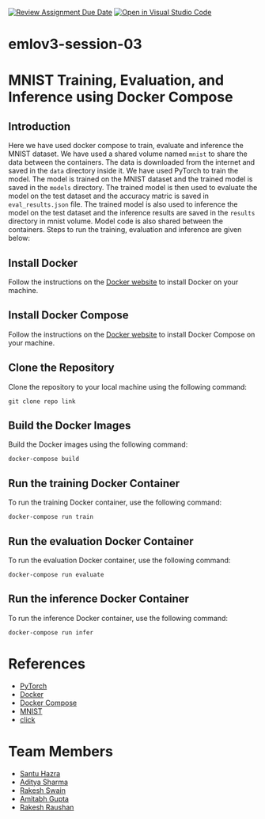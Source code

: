 [![Review Assignment Due Date](https://classroom.github.com/assets/deadline-readme-button-24ddc0f5d75046c5622901739e7c5dd533143b0c8e959d652212380cedb1ea36.svg)](https://classroom.github.com/a/ybfMCDlj)
[![Open in Visual Studio Code](https://classroom.github.com/assets/open-in-vscode-718a45dd9cf7e7f842a935f5ebbe5719a5e09af4491e668f4dbf3b35d5cca122.svg)](https://classroom.github.com/online_ide?assignment_repo_id=11278941&assignment_repo_type=AssignmentRepo)
# emlov3-session-03
# MNIST Training, Evaluation, and Inference using Docker Compose

## Introduction
Here we have used docker compose to train, evaluate and inference the MNIST dataset. We have used a shared volume named `mnist` to share the data between the containers. The data is downloaded from the internet and saved in the `data` directory inside it.
We have used PyTorch to train the model. The model is trained on the MNIST dataset and the trained model is saved in the `models` directory. The trained model is then used to evaluate the model on the test dataset and the accuracy matric is saved in `eval_results.json` file. The trained model is also used to inference the model on the test dataset and the inference results are saved in the `results` directory in mnist volume. Model code is also shared between the containers. Steps to run the training, evaluation and inference are given below:

## Install Docker
Follow the instructions on the [Docker website](https://docs.docker.com/install/) to install Docker on your machine.

## Install Docker Compose
Follow the instructions on the [Docker website](https://docs.docker.com/compose/install/) to install Docker Compose on your machine.

## Clone the Repository
Clone the repository to your local machine using the following command:

```
git clone repo link
```

## Build the Docker Images
Build the Docker images using the following command:

```
docker-compose build
```

## Run the training Docker Container
To run the training Docker container, use the following command:

```
docker-compose run train
```

## Run the evaluation Docker Container
To run the evaluation Docker container, use the following command:

```
docker-compose run evaluate
```

## Run the inference Docker Container
To run the inference Docker container, use the following command:

```
docker-compose run infer
```

# References
- [PyTorch](https://pytorch.org/)
- [Docker](https://www.docker.com/)
- [Docker Compose](https://docs.docker.com/compose/)
- [MNIST](http://yann.lecun.com/exdb/mnist/)
- [click](https://click.palletsprojects.com/en/7.x/)


# Team Members
- [Santu Hazra](https://www.linkedin.com/in/santuh)
- [Aditya Sharma](https://www.linkedin.com/in/iamditya)
- [Rakesh Swain](https://www.linkedin.com/in/rakesh-swain-59140075)
- [Amitabh Gupta](https://www.linkedin.com/mwlite/in/amitabh-gupta-13839b35)
- [Rakesh Raushan](https://www.linkedin.com/in/rakesh91)
